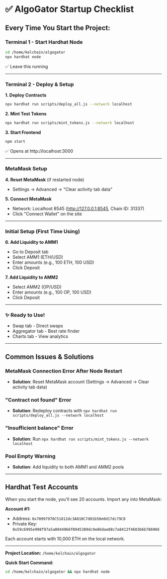 # ✅ AlgoGator Startup Checklist

## **Every Time You Start the Project:**

### **Terminal 1 - Start Hardhat Node**
```bash
cd /home/kelchain/algogator
npx hardhat node
```
✅ Leave this running

---

### **Terminal 2 - Deploy & Setup**

**1. Deploy Contracts**
```bash
npx hardhat run scripts/deploy_all.js --network localhost
```

**2. Mint Test Tokens**
```bash
npx hardhat run scripts/mint_tokens.js --network localhost
```

**3. Start Frontend**
```bash
npm start
```
✅ Opens at http://localhost:3000

---

### **MetaMask Setup**

**4. Reset MetaMask** (if restarted node)
- Settings → Advanced → "Clear activity tab data"

**5. Connect MetaMask**
- Network: Localhost 8545 (http://127.0.0.1:8545, Chain ID: 31337)
- Click "Connect Wallet" on the site

---

### **Initial Setup (First Time Using)**

**6. Add Liquidity to AMM1**
- Go to Deposit tab
- Select AMM1 (ETH/USD)
- Enter amounts (e.g., 100 ETH, 100 USD)
- Click Deposit

**7. Add Liquidity to AMM2**
- Select AMM2 (OP/USD)
- Enter amounts (e.g., 100 OP, 100 USD)
- Click Deposit

---

### **✨ Ready to Use!**
- Swap tab - Direct swaps
- Aggregator tab - Best rate finder
- Charts tab - View analytics

---

## **Common Issues & Solutions**

### **MetaMask Connection Error After Node Restart**
- **Solution**: Reset MetaMask account (Settings → Advanced → Clear activity tab data)

### **"Contract not found" Error**
- **Solution**: Redeploy contracts with `npx hardhat run scripts/deploy_all.js --network localhost`

### **"Insufficient balance" Error**
- **Solution**: Run `npx hardhat run scripts/mint_tokens.js --network localhost`

### **Pool Empty Warning**
- **Solution**: Add liquidity to both AMM1 and AMM2 pools

---

## **Hardhat Test Accounts**

When you start the node, you'll see 20 accounts. Import any into MetaMask:

**Account #1:**
- Address: `0x70997970C51812dc3A010C7d01b50e0d17dc79C8`
- Private Key: `0x59c6995e998f97a5a0044966f0945389dc9e86dae88c7a8412f4603b6b78690d`

Each account starts with 10,000 ETH on the local network.

---

**Project Location:** `/home/kelchain/algogator`

**Quick Start Command:**
```bash
cd /home/kelchain/algogator && npx hardhat node
```
